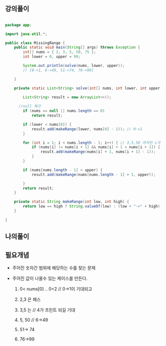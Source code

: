 

## 강의풀이

```java

package app;

import java.util.*;

public class MissingRange {
    public static void main(String[] args) throws Exception {
        int[] nums = { 2, 3, 5, 50, 75 };
        int lower = 0, upper = 99;

        System.out.println(solve(nums, lower, upper));
        // [0->1, 6->49, 51->74, 76->99]

    }

    private static List<String> solve(int[] nums, int lower, int upper) {

        List<String> result = new ArrayList<>();
      
      //null 체크
        if (nums == null || nums.length == 0)
            return result;

        if (lower < nums[0]) {
            result.add(makeRange(lower, nums[0] - 1)); // 0->1
        }

        for (int i = 1; i < nums.length - 1; i++) { // 3,5,50 까지만 i가 1,2,3
            if (nums[i] != nums[i + 1] && nums[i] + 1 < nums[i + 1]) {
                result.add(makeRange(nums[i] + 1, nums[i + 1] - 1));
            }
        }

        if (nums[nums.length - 1] < upper) {
            result.add(makeRange(nums[nums.length - 1] + 1, upper));

        }
        return result;
    }

    private static String makeRange(int low, int high) {
        return low == high ? String.valueOf(low) : (low + "->" + high);
    }

}
```

## 나의풀이



## 필요개념

- 주어진 숫자간 범위에 해당하는 수를 찾는 문제

- 주어진 값이 나올수 있는 케이스를 만든다.

  1. 0< nums[0] .. 0<2 // 0->1이 기대되고

  2. 2,3 은 패스
  3. 3,5 는 // 4가 프린트 되길 기대
  4. 5, 50 // 6->49
  5. 51-> 74
  6. 76->99